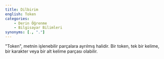 ```yaml
---
title: Dilbirim
english: Token
categories:
    - Derin Öğrenme
    - Bilgisayar Bilimleri
synonyms: [., "."]
---
```


"Token", metnin işlenebilir parçalara ayrılmış halidir. Bir token, tek bir kelime, bir karakter veya bir alt kelime parçası olabilir.